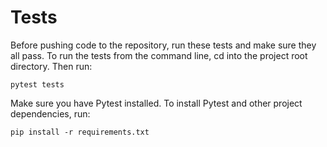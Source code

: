 # Tests
Before pushing code to the repository, run these tests and make sure they all pass. To run the tests from the command line, cd into the project root directory. Then run:

`pytest tests` 

Make sure you have Pytest installed. To install Pytest and other project dependencies, run:

`pip install -r requirements.txt`